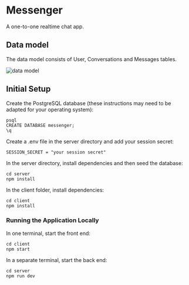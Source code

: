 # Messenger

A one-to-one realtime chat app.

## Data model

The data model consists of User, Conversations and Messages tables.

![data model](https://imgur.com/RHCkJSc)

## Initial Setup

Create the PostgreSQL database (these instructions may need to be adapted for your operating system):

```
psql
CREATE DATABASE messenger;
\q
```

Create a .env file in the server directory and add your session secret:

```
SESSION_SECRET = "your session secret"
```

In the server directory, install dependencies and then seed the database:

```
cd server
npm install

```

In the client folder, install dependencies:

```
cd client
npm install
```

### Running the Application Locally

In one terminal, start the front end:

```
cd client
npm start
```

In a separate terminal, start the back end:

```
cd server
npm run dev
```
